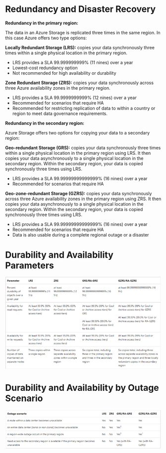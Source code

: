 # Redundancy and Disaster Recovery

**Redundancy in the primary region:**

The data in an Azure Storage is replicated three times in the same region. In this case Azure offers two type options:

<strong>Locally Redundant Storage (LRS):</strong> copies your data synchronously three times within a single physical location in the primary region. 

- LRS provides a SLA 99.999999999% (11 nines) over a year
- Lowest-cost redundancy option
- Not recommended for high availability or durability 

<strong>Zone Redundant Storage (ZRS):</strong> copies your data synchronously across three Azure availability zones in the primary region.

- LRS provides a SLA 99.9999999999% (12 nines) over a year
- Recommended for scenarios that require HA
- Recommended for restricting replication of data to within a country or region to meet data governance requirements.

**Redundancy in the secondary region:**

Azure Storage offers two options for copying your data to a secondary region:

<strong>Geo-redundant Storage (GRS):</strong> copies your data synchronously three times within a single physical location in the primary region using LRS. It then copies your data asynchronously to a single physical location in the secondary region. Within the secondary region, your data is copied synchronously three times using LRS.

- LRS provides a SLA 99.99999999999999% (16 nines) over a year
- Recommended for scenarios that require HA

<strong>Geo-zone-redundant Storage (GZRS):</strong> copies your data synchronously across three Azure availability zones in the primary region using ZRS. It then copies your data asynchronously to a single physical location in the secondary region. Within the secondary region, your data is copied synchronously three times using LRS.

- LRS provides a SLA 99.99999999999999% (16 nines) over a year
- Recommended for scenarios that require HA
- Data is also usable during a complete regional outage or a disaster

# Durability and Availability Parameters

<p align=center>
<img src="../assets/storagereplication1.png" alt="Storage Replication" title="Storage Replication"> </p>

# Durability and Availability by Outage Scenario

<p align=center>
<img src="../assets/storagereplication2.png" alt="Outage Scenario" title="Outage Scenario"> </p>
